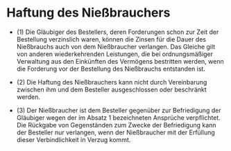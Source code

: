 # Haftung des Nießbrauchers

- (1) Die Gläubiger des Bestellers, deren Forderungen schon zur Zeit der Bestellung verzinslich waren, können die Zinsen für die Dauer des Nießbrauchs auch von dem Nießbraucher verlangen. Das Gleiche gilt von anderen wiederkehrenden Leistungen, die bei ordnungsmäßiger Verwaltung aus den Einkünften des Vermögens bestritten werden, wenn die Forderung vor der Bestellung des Nießbrauchs entstanden ist.

- (2) Die Haftung des Nießbrauchers kann nicht durch Vereinbarung zwischen ihm und dem Besteller ausgeschlossen oder beschränkt werden.

- (3) Der Nießbraucher ist dem Besteller gegenüber zur Befriedigung der Gläubiger wegen der im Absatz 1 bezeichneten Ansprüche verpflichtet. Die Rückgabe von Gegenständen zum Zwecke der Befriedigung kann der Besteller nur verlangen, wenn der Nießbraucher mit der Erfüllung dieser Verbindlichkeit in Verzug kommt.

